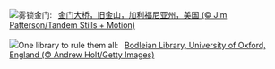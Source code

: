 ![](https://www.bing.com/th?id=OHR.GoldenGateLight_ZH-CN3874822904_UHD.jpg&w=1000)雾锁金门:&nbsp;&ensp;[金门大桥，旧金山，加利福尼亚州，美国 (© Jim Patterson/Tandem Stills + Motion)](https://www.bing.com/th?id=OHR.GoldenGateLight_ZH-CN3874822904_UHD.jpg)
<br><br/>
![](https://www.bing.com/th?id=OHR.BodleianCeiling_EN-US7552379941_UHD.jpg&w=1000)One library to rule them all:&nbsp;&ensp;[Bodleian Library, University of Oxford, England (© Andrew Holt/Getty Images)](https://www.bing.com/th?id=OHR.BodleianCeiling_EN-US7552379941_UHD.jpg)
<br><br/>
